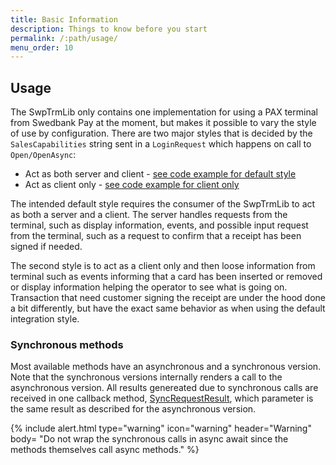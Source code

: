 ```yaml
---
title: Basic Information
description: Things to know before you start
permalink: /:path/usage/
menu_order: 10
---
```

## Usage

The SwpTrmLib only contains one implementation for using a PAX terminal from Swedbank Pay at the moment, but makes it possible to vary the style of use by configuration. There are two major styles that is decided by the `SalesCapabilities` string sent in a `LoginRequest` which happens on call to `Open/OpenAsync`:

*   Act as both server and client - [see code example for default style][default-style]
*   Act as client only - [see code example for client only][client-style]

The intended default style requires the consumer of the SwpTrmLib to act as both a server and a client. The server
handles requests from the terminal, such as display information, events, and possible input request from the terminal,
such as a request to confirm that a receipt has been signed if needed.

The second style is to act as a client only and then loose information from terminal such as events informing that a card has been inserted or removed or display information helping the operator to see what is going on. Transaction that need customer signing the receipt are under the hood done a bit differently, but have the exact same behavior as when using the default integration style.

### Synchronous methods

Most available methods have an asynchronous and a synchronous version. Note that the synchronous versions internally renders a call to the asynchronous version. All results genereated due to synchronous calls are received in one callback method, [SyncRequestResult][syncrequestresult], which parameter is the same result as described for the asynchronous version.

{% include alert.html type="warning" icon="warning" header="Warning"
body= "Do not wrap the synchronous calls in async await since the methods themselves call async methods."
%}

[default-style]: /pax-terminal/NET/CodeExamples/#as-client-and-server
[client-style]: /pax-terminal/NET/CodeExamples/#as-client-only
[syncrequestresult]: /pax-terminal/NET/SwpTrmLib/ISwpTrmCallbackInterface/#syncrequestresult
